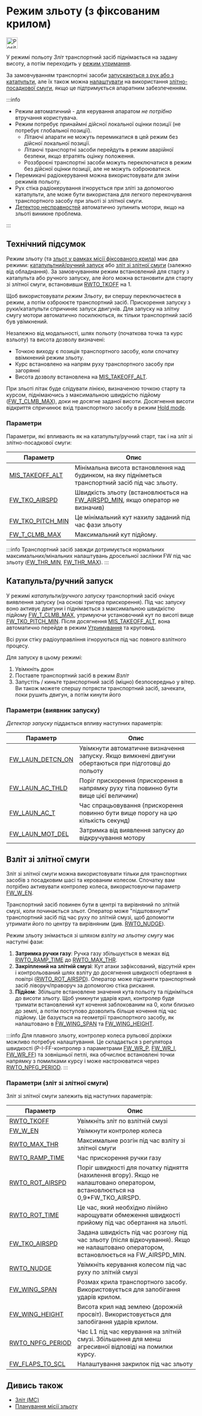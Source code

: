 # Режим зльоту (з фіксованим крилом)

<img src="../../assets/site/position_fixed.svg" title="Position fix required (e.g. GPS)" width="30px" />

У режимі польоту _Зліт_ транспортний засіб піднімається на задану висоту, а потім переходить у [режим утримання](../flight_modes_fw/takeoff.md).

За замовчуванням транспортні засоби [запускаються з рук або з катапульти](#catapult-hand-launch), але їх також можна [налаштувати](#RWTO_TKOFF) на використання [злітно-посадкової смуги](#runway-takeoff), якщо це підтримується апаратним забезпеченням.

:::info

- Режим автоматичний - для керування апаратом _не потрібно_ втручання користувача.
- Режим потребує принаймні дійсної локальної оцінки позиції (не потребує глобальної позиції).
  - Літаючі апарати не можуть перемикатися в цей режим без дійсної локальної позиції.
  - Літаючі транспортні засоби перейдуть в режим аварійної безпеки, якщо втратять оцінку положення.
  - Роззброєні транспортні засоби можуть переключатися в режим без дійсної оцінки позиції, але не можуть озброюватися.
- Перемикачі радіокерування можна використовувати для зміни режимів польоту.
- Рух стіка радіокерування ігнорується при зліті за допомогою катапульти, але може бути використана для легкого перекочування транспортного засобу при зльоті зі злітної смуги.
- [Детектор несправностей](../config/safety.md#failure-detector) автоматично зупинить мотори, якщо на зльоті виникне проблема.

<!-- https://github.com/PX4/PX4-Autopilot/blob/release/1.15/src/modules/commander/ModeUtil/mode_requirements.cpp -->

:::

## Технічний підсумок

Режим зльоту (та [зльот у рамках місії фіксованого крила](../flight_modes_fw/mission.md#mission-takeoff)) має два режими: [катапультний/ручний запуск](#catapult-hand-launch) або [зліт зі злітної смуги](#runway-takeoff) (залежно від обладнання). За замовчуванням режим встановлений для старту з катапульта або ручного запуску, але його можна встановити для старту зі злітної смуги, встановивши [RWTO_TKOFF](#RWTO_TKOFF) на 1.

Щоб використовувати _режим Зльоту_, ви спершу переключаєтеся в режим, а потім озброюєте транспортний засіб. Прискорення запуску з руки/катапульти спричиняє запуск двигунів. Для запуску на злітну смугу мотори автоматично посилюються, як тільки транспортний засіб був увімкнений.

Незалежно від модальності, шлях польоту (початкова точка та курс взльоту) та висота дозволу визначені:

- Точкою виходу є позиція транспортного засобу, коли спочатку ввімкнений режим зльоту.
- Курс встановлено на напрям руху транспортного засобу при загорянні
- Висота дозволу встановлена на [MIS_TAKEOFF_ALT](#MIS_TAKEOFF_ALT).

При зльоті літак буде слідувати лінією, визначеною точкою старту та курсом, піднімаючись з максимальною швидкістю підйому ([FW_T_CLMB_MAX](../advanced_config/parameter_reference.md#FW_T_CLMB_MAX)), доки не досягне заданої висоти. Досягнення висоти відкриття спричинює вхід транспортного засобу в режим [Hold mode](../flight_modes_fw/takeoff.md).

### Параметри

Параметри, які впливають як на катапульту/ручний старт, так і на зліт зі злітно-посадкової смуги:

| Параметр                                                                                                  | Опис                                                                                                                                       |
| --------------------------------------------------------------------------------------------------------- | ------------------------------------------------------------------------------------------------------------------------------------------ |
| <a id="MIS_TAKEOFF_ALT"></a>[MIS_TAKEOFF_ALT](../advanced_config/parameter_reference.md#MIS_TAKEOFF_ALT)   | Мінімальна висота встановлення над будинком, на яку підніметься транспортний засіб під час зльоту.                                         |
| <a id="FW_TKO_AIRSPD"></a>[FW_TKO_AIRSPD](../advanced_config/parameter_reference.md#FW_TKO_AIRSPD)       | Швидкість зльоту (встановлюється на [FW_AIRSPD_MIN](../advanced_config/parameter_reference.md#FW_AIRSPD_MIN), якщо оператор не визначив) |
| <a id="FW_TKO_PITCH_MIN"></a>[FW_TKO_PITCH_MIN](../advanced_config/parameter_reference.md#FW_TKO_PITCH_MIN) | Це мінімальний кут нахилу заданий під час фази зльоту                                                                                      |
| <a id="FW_T_CLMB_MAX"></a>[FW_T_CLMB_MAX](../advanced_config/parameter_reference.md#FW_T_CLMB_MAX)       | Максимальний кут підйому.                                                                                                                  |

:::info
Транспортний засіб завжди дотримується нормальних максимальних/мінальних налаштувань дросельної заслінки FW під час зльоту ([FW_THR_MIN](../advanced_config/parameter_reference.md#FW_THR_MIN), [FW_THR_MAX](../advanced_config/parameter_reference.md#FW_THR_MAX)).
:::

<a id="hand_launch"></a>

## Катапульта/ручний запуск

У режимі _катапульти/ручного запуску_ транспортний засіб очікує виявлення запуску (на основі тригера прискорення). Під час запуску воно активує двигуни і піднімається з максимальною швидкістю підйому [FW_T_CLMB_MAX](#FW_T_CLMB_MAX), утримуючи установочний кут по висоті вище [FW_TKO_PITCH_MIN](#FW_TKO_PITCH_MIN). Після досягнення [MIS_TAKEOFF_ALT](#MIS_TAKEOFF_ALT), вона автоматично перейде в режим [Утримування](../flight_modes_fw/hold.md) та круговид.

Всі рухи стіку радіоуправління ігноруються під час повного взлітного процесу.

Для запуску в цьому режимі:

1. Увімкніть дрон
1. Поставте транспортний засіб в режим _Взліт_
1. Запустіть / киньте транспортний засіб (міцно) безпосередньо у вітер. Ви також можете спершу потрясти транспортний засіб, зачекати, поки рушить двигун, а потім кинути його

### Параметри (виявник запуску)

_Детектор запуску_ піддається впливу наступних параметрів:

| Параметр                                                                                                  | Опис                                                                                                  |
| --------------------------------------------------------------------------------------------------------- | ----------------------------------------------------------------------------------------------------- |
| <a id="FW_LAUN_DETCN_ON"></a>[FW_LAUN_DETCN_ON](../advanced_config/parameter_reference.md#FW_LAUN_DETCN_ON) | Увімкнути автоматичне визначення запуску. Якщо вимкнені двигуни обертаються при підготовці до польоту |
| <a id="FW_LAUN_AC_THLD"></a>[FW_LAUN_AC_THLD](../advanced_config/parameter_reference.md#FW_LAUN_AC_THLD)   | Поріг прискорення (прискорення в напрямку руху тіла повинно бути вище цієї величини)                  |
| <a id="FW_LAUN_AC_T"></a>[FW_LAUN_AC_T](../advanced_config/parameter_reference.md#FW_LAUN_AC_T)         | Час спрацьовування (прискорення повинно бути вище порогу на цю кількість секунд)                      |
| <a id="FW_LAUN_MOT_DEL"></a>[FW_LAUN_MOT_DEL](../advanced_config/parameter_reference.md#FW_LAUN_MOT_DEL)   | Затримка від виявлення запуску до відкручування мотору                                                |

<a id="runway_launch"></a>

## Взліт зі злітної смуги

Зліт зі злітної смуги можна використовувати тільки для транспортних засобів з посадковим шасі та керованим колесом. Спочатку вам потрібно активувати контролер колеса, використовуючи параметр [FW_W_EN](#FW_W_EN).

Транспортний засіб повинен бути в центрі та вирівняний по злітній смузі, коли починається зльот. Оператор може "підштовхнути" транспортний засіб під час руху по злітній смузі, щоб допомогти утримати його по центру та вирівняним (див. [RWTO_NUDGE](../advanced_config/parameter_reference.md#RWTO_NUDGE)).

Режим зльоту знімається зі шляхом _взліту на зльотну смугу_ має наступні фази:

1. **Затримка ручки газу**: Ручка газу збільшується в межах від [RWTO_RAMP_TIME](../advanced_config/parameter_reference.md#RWTO_RAMP_TIME) до [RWTO_MAX_THR](../advanced_config/parameter_reference.md#RWTO_MAX_THR).
2. **Закріплений на злітній смузі**: Кут атаки зафіксований, відсутній крен і контрольований шлях взліту до досягнення швидкості обертання в повітрі ([RWTO_ROT_AIRSPD](../advanced_config/parameter_reference.md#RWTO_ROT_AIRSPD)). Оператор може підганяти транспортний засіб ліворуч/праворуч за допомогою стіка рискання.
3. **Підйом**: Збільште встановлене значення кута польоту та підніміться до висоти зльоту. Щоб уникнути ударів крил, контролер буде тримати встановлений кут кочення заблокованим на 0, коли близько до землі, а потім поступово дозволить більше кочення під час підйому. Це базується на геометрії транспортного засобу, як налаштовано в [FW_WING_SPAN](#FW_WING_SPAN) та [FW_WING_HEIGHT](#FW_WING_HEIGHT).

:::info
Для плавного зльоту, контролер колеса рульової доріжки можливо потребує налаштування. Це складається з регулятора швидкості (P-I-FF-контролер з параметрами [FW_WR_P](../advanced_config/parameter_reference.md#FW_WR_P), [FW_WR_I](../advanced_config/parameter_reference.md#FW_WR_I), [FW_WR_FF](../advanced_config/parameter_reference.md#FW_WR_FF)) та зовнішньої петлі, яка обчислює встановлені точки напрямку з помилками курсу і може настроюватися через [RWTO_NPFG_PERIOD](#RWTO_NPFG_PERIOD).
:::

### Параметри (зліт зі злітної смуги)

Зліт зі злітної смуги залежить від наступних параметрів:

| Параметр                                                                                                   | Опис                                                                                                                                     |
| ---------------------------------------------------------------------------------------------------------- | ---------------------------------------------------------------------------------------------------------------------------------------- |
| <a id="RWTO_TKOFF"></a>[RWTO_TKOFF](../advanced_config/parameter_reference.md#RWTO_TKOFF)               | Увімкніть зліт по взлітній смузі                                                                                                         |
| <a id="FW_W_EN"></a>[FW_W_EN](../advanced_config/parameter_reference.md#FW_W_EN)                   | Увімкнути контролер колеса                                                                                                               |
| <a id="RWTO_MAX_THR"></a>[RWTO_MAX_THR](../advanced_config/parameter_reference.md#RWTO_MAX_THR)         | Максимальне розгін під час взліту зі злітної смуги                                                                                       |
| <a id="RWTO_RAMP_TIME"></a>[RWTO_RAMP_TIME](../advanced_config/parameter_reference.md#RWTO_RAMP_TIME)     | Час прискорення ручки газу                                                                                                               |
| <a id="RWTO_ROT_AIRSPD"></a>[RWTO_ROT_AIRSPD](../advanced_config/parameter_reference.md#RWTO_ROT_AIRSPD)   | Поріг швидкості для початку підняття (нахилення вгору). Якщо не налаштовано оператором, встановлюється на 0,9\*FW_TKO_AIRSPD.        |
| <a id="RWTO_ROT_TIME"></a>[RWTO_ROT_TIME](../advanced_config/parameter_reference.md#RWTO_ROT_TIME)       | Це час, який необхідно лінійно нарощувати обмеження швидкості прийому під час обертання на зльоті.                                       |
| <a id="FW_TKO_AIRSPD"></a>[FW_TKO_AIRSPD](../advanced_config/parameter_reference.md#FW_TKO_AIRSPD)       | Задана швидкість під час розгону під час зльоту (після відкочування). Якщо не налаштовано оператором, встановлюється на FW_AIRSPD_MIN. |
| <a id="RWTO_NUDGE"></a>[RWTO_NUDGE](../advanced_config/parameter_reference.md#RWTO_NUDGE)               | Увімкніть керування колесом під час руху по злітній смузі                                                                                |
| <a id="FW_WING_SPAN"></a>[FW_WING_SPAN](../advanced_config/parameter_reference.md#FW_WING_SPAN)         | Розмах крила транспортного засобу. Використовується для запобігання ударів крилом.                                                       |
| <a id="FW_WING_HEIGHT"></a>[FW_WING_HEIGHT](../advanced_config/parameter_reference.md#FW_WING_HEIGHT)     | Висота крил над землею (дорожній просвіт). Використовується для запобігання ударів крилом.                                               |
| <a id="RWTO_NPFG_PERIOD"></a>[RWTO_NPFG_PERIOD](../advanced_config/parameter_reference.md#RWTO_NPFG_PERIOD) | Час L1 під час керування на злітній смузі. Збільшення для менш агресивної відповіді на помилки курсу.                                    |
| <a id="FW_FLAPS_TO_SCL"></a>[FW_FLAPS_TO_SCL](../advanced_config/parameter_reference.md#FW_FLAPS_TO_SCL)   | Налаштування закрилок під час зльоту                                                                                                     |

## Дивись також

- [Зліт (MC)](../flight_modes_mc/takeoff.md)
- [Планування місії зльоту](../flight_modes_fw/mission.md#mission-takeoff)

<!-- this maps to AUTO_TAKEOFF in dev -->
